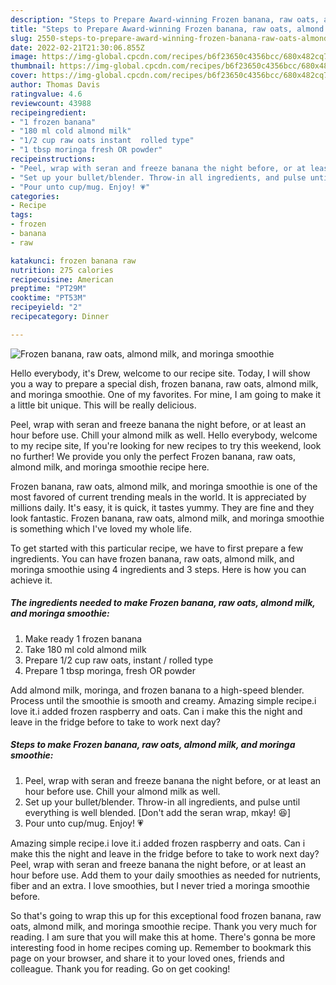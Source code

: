 ```yaml
---
description: "Steps to Prepare Award-winning Frozen banana, raw oats, almond milk, and moringa smoothie"
title: "Steps to Prepare Award-winning Frozen banana, raw oats, almond milk, and moringa smoothie"
slug: 2550-steps-to-prepare-award-winning-frozen-banana-raw-oats-almond-milk-and-moringa-smoothie
date: 2022-02-21T21:30:06.855Z
image: https://img-global.cpcdn.com/recipes/b6f23650c4356bcc/680x482cq70/frozen-banana-raw-oats-almond-milk-and-moringa-smoothie-recipe-main-photo.jpg
thumbnail: https://img-global.cpcdn.com/recipes/b6f23650c4356bcc/680x482cq70/frozen-banana-raw-oats-almond-milk-and-moringa-smoothie-recipe-main-photo.jpg
cover: https://img-global.cpcdn.com/recipes/b6f23650c4356bcc/680x482cq70/frozen-banana-raw-oats-almond-milk-and-moringa-smoothie-recipe-main-photo.jpg
author: Thomas Davis
ratingvalue: 4.6
reviewcount: 43988
recipeingredient:
- "1 frozen banana"
- "180 ml cold almond milk"
- "1/2 cup raw oats instant  rolled type"
- "1 tbsp moringa fresh OR powder"
recipeinstructions:
- "Peel, wrap with seran and freeze banana the night before, or at least an hour before use. Chill your almond milk as well."
- "Set up your bullet/blender. Throw-in all ingredients, and pulse until everything is well blended. [Don't add the seran wrap, mkay! 😆]"
- "Pour unto cup/mug. Enjoy! 💗"
categories:
- Recipe
tags:
- frozen
- banana
- raw

katakunci: frozen banana raw 
nutrition: 275 calories
recipecuisine: American
preptime: "PT29M"
cooktime: "PT53M"
recipeyield: "2"
recipecategory: Dinner

---
```



![Frozen banana, raw oats, almond milk, and moringa smoothie](https://img-global.cpcdn.com/recipes/b6f23650c4356bcc/680x482cq70/frozen-banana-raw-oats-almond-milk-and-moringa-smoothie-recipe-main-photo.jpg)

Hello everybody, it's Drew, welcome to our recipe site. Today, I will show you a way to prepare a special dish, frozen banana, raw oats, almond milk, and moringa smoothie. One of my favorites. For mine, I am going to make it a little bit unique. This will be really delicious.

Peel, wrap with seran and freeze banana the night before, or at least an hour before use. Chill your almond milk as well. Hello everybody, welcome to my recipe site, If you're looking for new recipes to try this weekend, look no further! We provide you only the perfect Frozen banana, raw oats, almond milk, and moringa smoothie recipe here.

Frozen banana, raw oats, almond milk, and moringa smoothie is one of the most favored of current trending meals in the world. It is appreciated by millions daily. It's easy, it is quick, it tastes yummy. They are fine and they look fantastic. Frozen banana, raw oats, almond milk, and moringa smoothie is something which I've loved my whole life.


To get started with this particular recipe, we have to first prepare a few ingredients. You can have frozen banana, raw oats, almond milk, and moringa smoothie using 4 ingredients and 3 steps. Here is how you can achieve it.

<!--inarticleads1-->

##### The ingredients needed to make Frozen banana, raw oats, almond milk, and moringa smoothie:

1. Make ready 1 frozen banana
1. Take 180 ml cold almond milk
1. Prepare 1/2 cup raw oats, instant / rolled type
1. Prepare 1 tbsp moringa, fresh OR powder


Add almond milk, moringa, and frozen banana to a high-speed blender. Process until the smoothie is smooth and creamy. Amazing simple recipe.i love it.i added frozen raspberry and oats. Can i make this the night and leave in the fridge before to take to work next day? 

<!--inarticleads2-->

##### Steps to make Frozen banana, raw oats, almond milk, and moringa smoothie:

1. Peel, wrap with seran and freeze banana the night before, or at least an hour before use. Chill your almond milk as well.
1. Set up your bullet/blender. Throw-in all ingredients, and pulse until everything is well blended. [Don't add the seran wrap, mkay! 😆]
1. Pour unto cup/mug. Enjoy! 💗


Amazing simple recipe.i love it.i added frozen raspberry and oats. Can i make this the night and leave in the fridge before to take to work next day? Peel, wrap with seran and freeze banana the night before, or at least an hour before use. Add them to your daily smoothies as needed for nutrients, fiber and an extra. I love smoothies, but I never tried a moringa smoothie before. 

So that's going to wrap this up for this exceptional food frozen banana, raw oats, almond milk, and moringa smoothie recipe. Thank you very much for reading. I am sure that you will make this at home. There's gonna be more interesting food in home recipes coming up. Remember to bookmark this page on your browser, and share it to your loved ones, friends and colleague. Thank you for reading. Go on get cooking!
